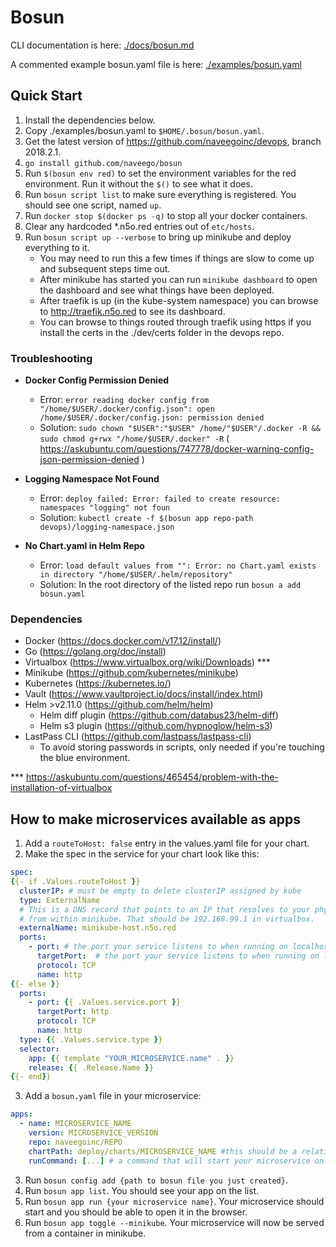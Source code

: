 # Bosun

CLI documentation is here: [./docs/bosun.md](./docs/bosun.md)

A commented example bosun.yaml file is here: [./examples/bosun.yaml](./examples/bosun.yaml)

## Quick Start

1. Install the dependencies below.
2. Copy ./examples/bosun.yaml to `$HOME/.bosun/bosun.yaml`.
3. Get the latest version of https://github.com/naveegoinc/devops, branch 2018.2.1.
4. `go install github.com/naveego/bosun`
5. Run `$(bosun env red)` to set the environment variables for the red environment. Run it without the `$()` to see what it does.
6. Run `bosun script list` to make sure everything is registered. You should see one script, named `up`.
7. Run `docker stop $(docker ps -q)` to stop all your docker containers.
8. Clear any hardcoded \*.n5o.red entries out of `etc/hosts`.
9. Run `bosun script up --verbose` to bring up minikube and deploy everything to it.
   - You may need to run this a few times if things are slow to come up and subsequent steps time out.
   - After minikube has started you can run `minikube dashboard` to open the dashboard and see what things have been deployed.
   - After traefik is up (in the kube-system namespace) you can browse to http://traefik.n5o.red to see its dashboard.
   - You can browse to things routed through traefik using https if you install the certs in the ./dev/certs folder in the devops repo.

### Troubleshooting

- **Docker Config Permission Denied**

  - Error:
    `error reading docker config from "/home/$USER/.docker/config.json": open /home/$USER/.docker/config.json: permission denied`
  - Solution: `sudo chown "$USER":"$USER" /home/"$USER"/.docker -R && sudo chmod g+rwx "/home/$USER/.docker" -R` ( https://askubuntu.com/questions/747778/docker-warning-config-json-permission-denied )

- **Logging Namespace Not Found**

  - Error: `deploy failed: Error: failed to create resource: namespaces "logging" not foun`
  - Solution: `kubectl create -f $(bosun app repo-path devops)/logging-namespace.json`

- **No Chart.yaml in Helm Repo**
  - Error: `load default values from "": Error: no Chart.yaml exists in directory "/home/$USER/.helm/repository"`
  - Solution: In the root directory of the listed repo run `bosun a add bosun.yaml`

### Dependencies

- Docker (https://docs.docker.com/v17.12/install/)
- Go (https://golang.org/doc/install)
- Virtualbox (https://www.virtualbox.org/wiki/Downloads) \*\*\*
- Minikube (https://github.com/kubernetes/minikube)
- Kubernetes (https://kubernetes.io/)
- Vault (https://www.vaultproject.io/docs/install/index.html)
- Helm >v2.11.0 (https://github.com/helm/helm)
  - Helm diff plugin (https://github.com/databus23/helm-diff)
  - Helm s3 plugin (https://github.com/hypnoglow/helm-s3)
- LastPass CLI (https://github.com/lastpass/lastpass-cli)
  - To avoid storing passwords in scripts, only needed if you're touching the blue environment.

\*\*\* https://askubuntu.com/questions/465454/problem-with-the-installation-of-virtualbox

## How to make microservices available as apps

1. Add a `routeToHost: false` entry in the values.yaml file for your chart.
2. Make the spec in the service for your chart look like this:

```yaml
spec:
{{- if .Values.routeToHost }}
  clusterIP: # must be empty to delete clusterIP assigned by kube
  type: ExternalName
  # This is a DNS record that points to an IP that resolves to your physical computer
  # from within minikube. That should be 192.168.99.1 in virtualbox.
  externalName: minikube-host.n5o.red
  ports:
    - port: # the port your service listens to when running on localhost
      targetPort:  # the port your service listens to when running on localhost
      protocol: TCP
      name: http
{{- else }}
  ports:
    - port: {{ .Values.service.port }}
      targetPort: http
      protocol: TCP
      name: http
  type: {{ .Values.service.type }}
  selector:
    app: {{ template "YOUR_MICROSERVICE.name" . }}
    release: {{ .Release.Name }}
{{- end}}

```

3. Add a `bosun.yaml` file in your microservice:

```yaml
apps:
  - name: MICROSERVICE_NAME
    version: MICROSERVICE_VERSION
    repo: naveegoinc/REPO
    chartPath: deploy/charts/MICROSERVICE_NAME #this should be a relative path from the bosun.yaml file
    runCommand: [...] # a command that will start your microservice on your machine
```

3. Run `bosun config add {path to bosun file you just created}`.
4. Run `bosun app list`. You should see your app on the list.
5. Run `bosun app run {your microservice name}`. Your microservice should start and you should be able to open it in the browser.
6. Run `bosun app toggle --minikube`. Your microservice will now be served from a container in minikube.
